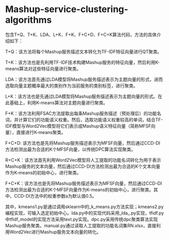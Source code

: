 # Mashup-service-clustering-algorithms
包含T+Q、T+K、LDA、L+K、F+K、F+C+D、F+C+K算法代码，方法的具体介绍如下：

T+Q：该方法将每个Mashup服务描述文本转化为TF-IDF特征向量进行QT聚类。

T+K：该方法也是先利用TF-IDF技术构建Mashup服务的特征向量，然后利用K-means算法对这些特征向量进行聚类。

LDA：该方法首先通过LDA模型将Mashup服务描述表示为主题向量的形式，进而选取向量主题概率最大的类别作为当前服务的类别标签，进行聚类。

L+K：该方法也是先通过LDA模型将Mashup服务描述表示为主题向量的形式。在此基础上，利用K-means算法对主题向量进行聚类。

F+K：该方法利用FSAC方法提取出每条Mashup服务描述（预处理后）的功能名词，并计算它们的功能语义权重。然后，选取功能语义权重较高的单词，结合TF-IDF模型与Word2Vec模型将它们表示成Mashup语义特征向量（简称MFSF向量），直接进行K-means聚类。

F+C+D: 该方法也是先将Mashup服务描述表示为MFSF向量，然后通过CCD-DI方法检测出最为合适的K个MFSF向量，以传统DPC算法实现聚类。

R+C+K：该方法首先利用Word2Vec模型将人工提取的功能名词转化为用于表示Mashup服务的文本向量，然后通过CCD-DI方法检测出最为合适的K个文本向量作为K-means的初始中心，进行聚类。

F+C+K：该方法也是先将Mashup服务描述表示为MFSF向量，然后通过CCD-DI方法检测出最为合适的K个MFSF向量作为K-means的初始中心，进行聚类。其中，CCD-DI方法中的权重参数a为默认值0.5。

其中，kmeans1.py是通过调用sklearn中的_k_means.py方法实现；kmeans2.py编程实现，可输入选定初始中心。lda.py中的实现代码采用_lda_.py实现，tfidf.py中tfidf_model的实现方法采用text.py实现。dpc.py采用传统dpc聚类算法实现Mashup服务聚类。manual.py通过读取人工提取的功能名词集RN.xlsx，直接利用Word2Vec进行Mashup服务文本向量的转化。